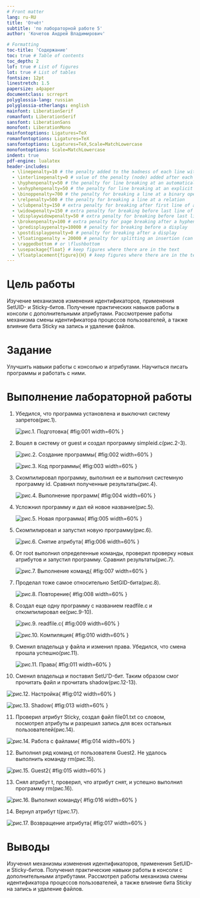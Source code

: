 ```yaml
---
# Front matter
lang: ru-RU
title: 'Отчёт'
subtitle: 'по лабораторной работе 5'
author: 'Кочетов Андрей Владимирович'

# Formatting
toc-title: 'Содержание'
toc: true # Table of contents
toc_depth: 2
lof: true # List of figures
lot: true # List of tables
fontsize: 12pt
linestretch: 1.5
papersize: a4paper
documentclass: scrreprt
polyglossia-lang: russian
polyglossia-otherlangs: english
mainfont: LiberationSerif
romanfont: LiberationSerif
sansfont: LiberationSans
monofont: LiberationMono
mainfontoptions: Ligatures=TeX
romanfontoptions: Ligatures=TeX
sansfontoptions: Ligatures=TeX,Scale=MatchLowercase
monofontoptions: Scale=MatchLowercase
indent: true
pdf-engine: lualatex
header-includes:
  - \linepenalty=10 # the penalty added to the badness of each line within a paragraph (no associated penalty node) Increasing the value makes tex try to have fewer lines in the paragraph.
  - \interlinepenalty=0 # value of the penalty (node) added after each line of a paragraph.
  - \hyphenpenalty=50 # the penalty for line breaking at an automatically inserted hyphen
  - \exhyphenpenalty=50 # the penalty for line breaking at an explicit hyphen
  - \binoppenalty=700 # the penalty for breaking a line at a binary operator
  - \relpenalty=500 # the penalty for breaking a line at a relation
  - \clubpenalty=150 # extra penalty for breaking after first line of a paragraph
  - \widowpenalty=150 # extra penalty for breaking before last line of a paragraph
  - \displaywidowpenalty=50 # extra penalty for breaking before last line before a display math
  - \brokenpenalty=100 # extra penalty for page breaking after a hyphenated line
  - \predisplaypenalty=10000 # penalty for breaking before a display
  - \postdisplaypenalty=0 # penalty for breaking after a display
  - \floatingpenalty = 20000 # penalty for splitting an insertion (can only be split footnote in standard LaTeX)
  - \raggedbottom # or \flushbottom
  - \usepackage{float} # keep figures where there are in the text
  - \floatplacement{figure}{H} # keep figures where there are in the text
---
```


# Цель работы

Изучение механизмов изменения идентификаторов, применения SetUID- и Sticky-битов. Получение практических навыков работы в консоли с дополнительными атрибутами. Рассмотрение работы механизма смены идентификатора процессов пользователей, а также влияние бита Sticky на запись и удаление файлов.

# Задание

Улучшить навыки работы с консолью и атрибутами. Научиться писать программы и работать с ними.

# Выполнение лабораторной работы

1. Убедился, что программа установлена и выключил систему запретов(рис.1).

   ![рис.1. Подготовка](images/1.png){ #fig:001 width=60% }

2. Вошел в систему от guest и создал программу simpleid.c(рис.2-3).

   ![рис.2. Создание программы](images/2.png){ #fig:002 width=60% }

   ![рис.3. Код программы](images/3.png){ #fig:003 width=60% }

3. Скомпилировал программу, выполнил ее и выполнил системную программу id. Сравнил полученные результаты(рис.4).

   ![рис.4. Выполнение программ](images/4.png){ #fig:004 width=60% }

4. Усложнил программу и дал ей новое название(рис.5).

   ![рис.5. Новая программа](images/5.png){ #fig:005 width=60% }

5. Скомпилировал и запустил новую программу(рис.6).

   ![рис.6. Снятие атрибута](images/6.png){ #fig:006 width=60% }

6. От root выполнил определенные команды, проверил проверку новых атрибутов и запустил программу. Сравнил результаты(рис.7).

   ![рис.7. Выполнение команд](images/7.png){ #fig:007 width=60% }

7. Проделал тоже самое относительно SetGID-бита(рис.8).

   ![рис.8. Повторение](images/8.png){ #fig:008 width=60% }

8. Создал еще одну программу с названием readfile.c и откомпилировал ее(рис.9-10).

   ![рис.9. readfile.c](images/9.png){ #fig:009 width=60% }

   ![рис.10. Компиляция](images/10.png){ #fig:010 width=60% }

9. Сменил владельца у файла и изменил права. Убедился, что смена прошла успешно(рис.11).

   ![рис.11. Права](images/11.png){ #fig:011 width=60% }

10. Сменил владельца и поставил SetU'D-бит. Таким образом смог прочитать файл и прочитать shadow(рис.12-13).

   ![рис.12. Настройка](images/12.png){ #fig:012 width=60% }

   ![рис.13. Shadow](images/13.png){ #fig:013 width=60% }

11. Проверил атрибут Sticky, создал файл file01.txt со словом, посмотрел атрибуты и разрешил запись для всех остальных пользователей(рис.14).

   ![рис.14. Работа с файлами](images/14.png){ #fig:014 width=60% }

12. Выполнил ряд команд от пользователя Guest2. Не удалось выполнить команду rm(рис.15).

   ![рис.15. Guest2](images/15.png){ #fig:015 width=60% }

13. Снял атрибут t, проверил, что атрибут снят, и успешно выполнил программу rm(рис.16).

   ![рис.16. Выполнил команду](images/16.png){ #fig:016 width=60% }

14. Вернул атрибут t(рис.17).

   ![рис.17. Возвращение атрибута](images/17.png){ #fig:017 width=60% }

# Выводы

Изученил механизмы изменения идентификаторов, применения SetUID- и Sticky-битов. Полученил практические навыки работы в консоли с дополнительными атрибутами. Рассмотрел работы механизма смены идентификатора процессов пользователей, а также влияние бита Sticky на запись и удаление файлов.